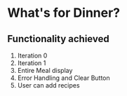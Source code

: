 # What's for Dinner?

## Functionality achieved

1. Iteration 0
2. Iteration 1
3. Entire Meal display
4. Error Handling and Clear Button
5. User can add recipes
